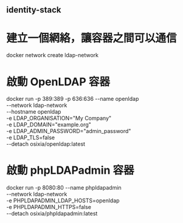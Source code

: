 ## identity-stack

# 建立一個網絡，讓容器之間可以通信
docker network create ldap-network

# 啟動 OpenLDAP 容器
docker run -p 389:389 -p 636:636 --name openldap \
  --network ldap-network \
  --hostname openldap \
  -e LDAP_ORGANISATION="My Company" \
  -e LDAP_DOMAIN="example.org" \
  -e LDAP_ADMIN_PASSWORD="admin_password" \
  -e LDAP_TLS=false \
  --detach osixia/openldap:latest



  # 啟動 phpLDAPadmin 容器
docker run -p 8080:80 --name phpldapadmin \
  --network ldap-network \
  -e PHPLDAPADMIN_LDAP_HOSTS=openldap \
  -e PHPLDAPADMIN_HTTPS=false \
  --detach osixia/phpldapadmin:latest
